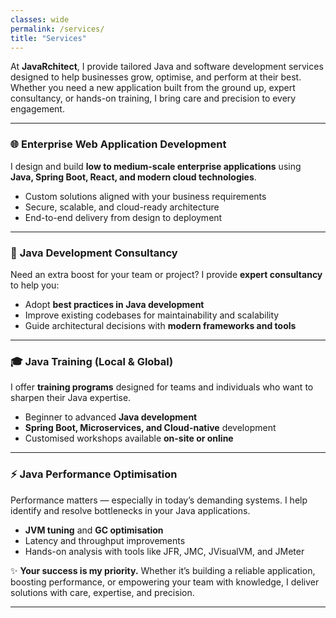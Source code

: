 ```yaml
---
classes: wide
permalink: /services/
title: "Services"
---
```

At **JavaRchitect**, I provide tailored Java and software development services designed to help businesses grow, optimise, and perform at their best. Whether you need a new application built from the ground up, expert consultancy, or hands-on training, I bring care and precision to every engagement.

---

### 🌐 **Enterprise Web Application Development**

I design and build **low to medium-scale enterprise applications** using **Java, Spring Boot, React, and modern cloud technologies**.

* Custom solutions aligned with your business requirements
* Secure, scalable, and cloud-ready architecture
* End-to-end delivery from design to deployment

---

### 💼 **Java Development Consultancy**

Need an extra boost for your team or project? I provide **expert consultancy** to help you:

* Adopt **best practices in Java development**
* Improve existing codebases for maintainability and scalability
* Guide architectural decisions with **modern frameworks and tools**

---

### 🎓 **Java Training (Local & Global)**

I offer **training programs** designed for teams and individuals who want to sharpen their Java expertise.

* Beginner to advanced **Java development**
* **Spring Boot, Microservices, and Cloud-native** development
* Customised workshops available **on-site or online**

---

### ⚡ **Java Performance Optimisation**

Performance matters — especially in today’s demanding systems. I help identify and resolve bottlenecks in your Java applications.

* **JVM tuning** and **GC optimisation**
* Latency and throughput improvements
* Hands-on analysis with tools like JFR, JMC, JVisualVM, and JMeter

✨ **Your success is my priority.** Whether it’s building a reliable application, boosting performance, or empowering your team with knowledge, I deliver solutions with care, expertise, and precision.

---

